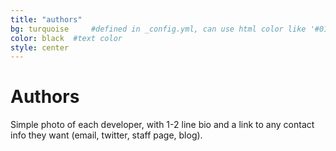 ```yaml
---
title: "authors"
bg: turquoise     #defined in _config.yml, can use html color like '#010101'
color: black  #text color
style: center
---
```


# Authors

Simple photo of each developer, with 1-2 line bio and a link to any contact info 
they want (email, twitter, staff page, blog).
